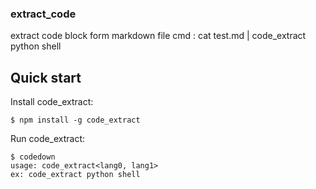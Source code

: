 ### extract_code
extract code block form markdown file
cmd : cat test.md | code_extract python shell

## Quick start

Install code_extract:

```
$ npm install -g code_extract
```

Run code_extract:

```
$ codedown
usage: code_extract<lang0, lang1>
ex: code_extract python shell
```

